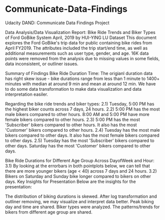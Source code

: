 # Communicate-Data-Findings
Udacity DAND: Communicate Data Findings Project 

Data Analysis/Data Visualization Report: Bike Ride Trends and Biker Types of Ford GoBike System April, 2019
by HUI-YING LU
Dataset
This document explores the Ford GoBike's trip data for public containing bike rides from April FY2019. The attributes included the trip start/end time, as well as additional measurements such as user type, gender, and age. 16K data points were removed from the analysis due to missing values in some fields, data inconsistent, or outliner issues.

Summary of Findings
Bike Ride Duration Time: The origianl duration data has right skew issue - bike durations range from less than 1 minute to 1400+ minutes with median at around 9 min and mean at around 12 min. We have to do some data transformation to make data visualization and data interpretation easiler.

Regarding the bike ride trends and biker types: 2.1) Tuesday, 5:00 PM has the highest biker counts across 7 days, 24 hours. 2.2) 5:00 PM has the most male bikers compared to other hours. 8:00 AM and 5:00 PM have more female bikers compared to other hours. 2.3) 5:00 PM has the most 'Subscriber' bikers compared to other hours. It also has the most 'Customer' bikers compared to other hours. 2.4) Tuesday has the most male bikers compared to other days. It also has the most female bikers compared to other days. 2.5) Tuesday has the most 'Subscriber' bikers compared to other days. Saturday has the most 'Customer' bikers compared to other days.

Bike Ride Durations for Different Age Group Across DayofWeek and Hour: 3.1) By looking at the errorbars in both pointplots below, we can tell that there are more younger bikers (age < 40) across 7 days and 24 hours. 3.2) Bikers on Saturday and Sunday bike longer compared to bikers on other days.
Key Insights for Presentation
Below are the insights for the presentation:

The distribution of biking durations is skewed. After log transformation and outliner removing, we may visualize and interpret data better.
Peak biking day and time are shared. Biker types were analyzed.
The patterns/trends for bikers from different age group are shared.
